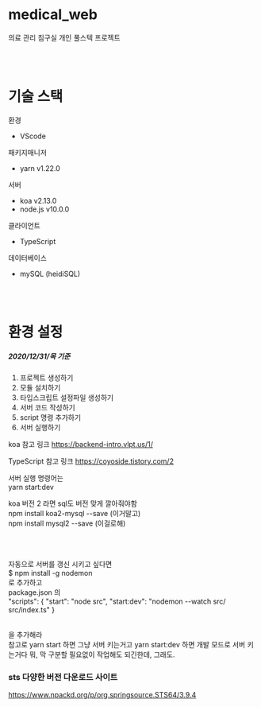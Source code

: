 # medical_web

의료 관리 침구실 개인 풀스텍 프로젝트

<br><br>

# 기술 스택

환경
- VScode

패키지매니저
- yarn v1.22.0

서버
- koa v2.13.0
- node.js v10.0.0

클라이언트
- TypeScript

데이터베이스
- mySQL (heidiSQL)


<br><br>

# 환경 설정

##### 2020/12/31/목 기준

1. 프로젝트 생성하기
2. 모듈 설치하기
3. 타입스크립트 설정파일 생성하기
4. 서버 코드 작성하기
5. script 명령 추가하기
6. 서버 실행하기

koa 참고 링크
https://backend-intro.vlpt.us/1/

TypeScript 참고 링크
https://coyoside.tistory.com/2



서버 실행 명령어는 <br> 
yarn start:dev


koa 버전 2 라면 sql도 버전 맞게 깔아줘야함 <br> 
npm install koa2-mysql --save (이거말고) <br>
npm install mysql2 --save (이걸로해)

<br><br>

자동으로 서버를 갱신 시키고 싶다면 <br>
$ npm install -g nodemon <br>
로 추가하고 <br>
package.json 의 <br>
  "scripts": {
    "start": "node src",
    "start:dev": "nodemon --watch src/ src/index.ts"
  }
  
  <br> 을 추가해라
<br>
참고로 yarn start 하면 그냥 서버 키는거고 yarn start:dev 하면 개발 모드로 서버 키는거다 뭐, 막 구분할 필요없이 작업해도 되긴한데, 그래도.






### sts 다양한 버전 다운로드 사이트
https://www.npackd.org/p/org.springsource.STS64/3.9.4
